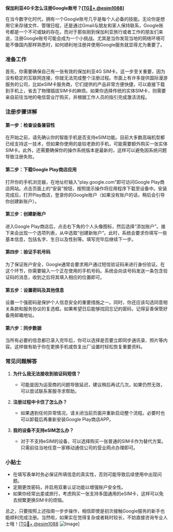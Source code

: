 **保加利亚4G卡怎么注册Google账号？[[TG💪+ @esim1088](https://t.me/s/esim1088)]**

在当今数字化时代，拥有一个Google账号几乎是每个人必备的技能。无论你是想用它来存储文件、管理日程，还是通过Gmail与朋友和家人保持联系，Google账号都是一个不可或缺的存在。而对于那些刚到保加利亚旅行或者工作的朋友们来说，注册Google账号可能会成为一个小挑战。尤其是当你发现当地的网络环境可能不像国内那样熟悉时，如何顺利地注册并使用Google服务就显得尤为重要了。

### 准备工作

首先，你需要确保自己有一张有效的保加利亚4G SIM卡。这一步至关重要，因为没有稳定的互联网连接，你就无法完成整个注册过程。市面上有许多提供国际漫游服务的公司，比如eSIM卡服务商，它们提供的产品非常方便快捷，可以直接下载到手机上，省去了物理插拔SIM卡的麻烦。如果你选择传统的实体SIM卡，则需要亲自前往当地的电信营业厅购买，并根据工作人员的指引完成激活流程。

### 注册步骤详解

#### 第一步：检查设备兼容性

在开始之前，请先确认你的智能手机是否支持eSIM功能。目前大多数高端机型都已经支持这一技术，但如果你使用的是较老款的手机，可能需要额外购买一张实体SIM卡。此外，还需要确保你的操作系统版本是最新的，这样可以避免因系统问题导致注册失败。

#### 第二步：下载Google Play商店应用

打开你的手机浏览器，在地址栏输入“play.google.com”即可访问Google Play商店网站。点击页面上的“安装”按钮，按照提示操作将应用程序下载至设备中。安装完成后，打开Play商店，登录你的Google账户（如果没有账户的话，稍后会引导你创建新账户）。

#### 第三步：创建新账户

进入Google Play商店后，点击右下角的个人头像图标，然后选择“添加账户”。接下来会出现一个选项列表，从中选取“创建新账户”。此时，系统会要求你填写一些基本信息，包括名字、生日以及性别等。填写完毕后继续下一步。

#### 第四步：验证手机号码

为了保证账户安全，Google通常会要求用户通过短信验证码来进行身份验证。在这个环节，你需要输入一个正在使用的手机号码。系统会向该号码发送一条包含验证码的消息，收到之后将其填入相应的位置即可。

#### 第五步：设置密码及其他信息

设置一个强密码是保护个人信息安全的重要措施之一。同时，你还应该勾选同意相关条款和服务协议的复选框。如果希望日后能够找回忘记的密码，记得妥善保管好备用邮箱地址。

#### 第六步：同步数据

当所有必要的信息都已录入完毕后，你可以选择是否要立即同步通讯录、照片等内容。这样做有助于你在更换手机或恢复出厂设置时轻松恢复重要资料。

### 常见问题解答

1. **为什么我无法接收到验证码短信？**
   - 可能是因为运营商的问题导致延迟，建议稍后再试几次。如果仍然无效，可以尝试联系客服寻求帮助。
   
2. **注册过程中卡住了怎么办？**
   - 如果遇到任何异常情况，请关闭当前页面并重新启动整个流程。必要时也可以卸载后再重新安装Google Play商店APP。

3. **我的设备不支持eSIM怎么办？**
   - 对于不支持eSIM的设备，可以选择购买一张普通的SIM卡作为替代方案。只需前往当地任意一家移动通信公司的营业网点办理即可。

### 小贴士

- 在填写表单时务必保证所填信息的真实性，否则可能导致后续使用中出现问题。
- 定期更改密码，并启用双重认证功能以增强账户安全性。
- 如果你经常出差或旅行，考虑购买一张支持多国通用的eSIM卡，这样可以免去频繁更换SIM卡的烦恼。

总之，只要按照上述指南一步步操作，相信即使是初次接触Google服务的新手也能顺利完成注册。当然啦，如果实在觉得复杂或者耗时较长，不妨直接咨询专业人士哦！[[TG💪+ @esim1088](https://t.me/s/esim1088) ![Image](https://i.postimg.cc/4NQfJmqS/Snipaste-2025-05-13-00-14-12.png)]